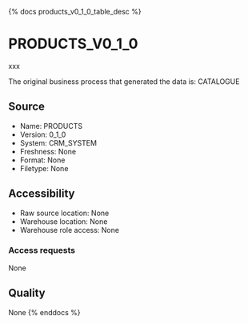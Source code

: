 {% docs products_v0_1_0_table_desc %}

# PRODUCTS_V0_1_0
xxx

The original business process that generated the data is: CATALOGUE

## Source
- Name: PRODUCTS
- Version: 0_1_0
- System: CRM_SYSTEM
- Freshness: None
- Format: None
- Filetype: None

## Accessibility
- Raw source location: None
- Warehouse location: None
- Warehouse role access: None

### Access requests
None

## Quality
None
{% enddocs %}
